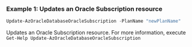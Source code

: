 ### Example 1: Updates an Oracle Subscription resource
```powershell
Update-AzOracleDatabaseOracleSubscription -PlanName "newPlanName"
```

Updates an Oracle Subscription resource.
For more information, execute `Get-Help Update-AzOracleDatabaseOracleSubscription`